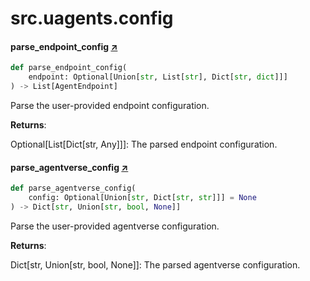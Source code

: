 # src.uagents.config

#### parse_endpoint_config [↗](https://github.com/fetchai/uAgents/blob/main/python/src/uagents/config.py#L46)

```python
def parse_endpoint_config(
    endpoint: Optional[Union[str, List[str], Dict[str, dict]]]
) -> List[AgentEndpoint]
```

Parse the user-provided endpoint configuration.

**Returns**:

Optional[List[Dict[str, Any]]]: The parsed endpoint configuration.

#### parse_agentverse_config [↗](https://github.com/fetchai/uAgents/blob/main/python/src/uagents/config.py#L73)

```python
def parse_agentverse_config(
    config: Optional[Union[str, Dict[str, str]]] = None
) -> Dict[str, Union[str, bool, None]]
```

Parse the user-provided agentverse configuration.

**Returns**:

Dict[str, Union[str, bool, None]]: The parsed agentverse configuration.
